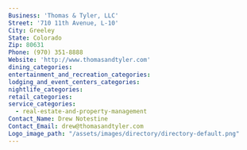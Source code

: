 ```yaml
---
Business: 'Thomas & Tyler, LLC'
Street: '710 11th Avenue, L-10'
City: Greeley
State: Colorado
Zip: 80631
Phone: (970) 351-8888
Website: 'http://www.thomasandtyler.com'
dining_categories:
entertainment_and_recreation_categories:
lodging_and_event_centers_categories:
nightlife_categories:
retail_categories:
service_categories:
  - real-estate-and-property-management
Contact_Name: Drew Notestine
Contact_Email: drew@thomasandtyler.com
Logo_image_path: "/assets/images/directory/directory-default.png"
---
```



